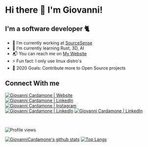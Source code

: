 # Hi there 👋 I'm Giovanni!

## I'm a software developer 🐈

- :telescope: I’m currently working at [SourceSense](https://www.sourcesense.com/)
- :seedling: I’m currently learning Rust, 3D, AI
- :mailbox_with_mail: You can reach me on [My Website](https://giovannicardamone.github.io)
- :zap: Fun fact: I only use linux distro's
- :goal_net: 2020 Goals: Contribute more to Open Source projects

## Connect With me

[<img alt="Giovanni Cardamone | Website" src="https://img.shields.io/badge/home-%FF1D1E1F.svg?&style=for-the-badge&logo=w3c&logoColor=white" />][website]	
[<img alt="Giovanni Cardamone | LinkedIn" src="https://img.shields.io/badge/facebook-%231877F2.svg?&style=for-the-badge&logo=facebook&logoColor=white" />][facebook]	
[<img alt="Giovanni Cardamone | Instagram" src="https://img.shields.io/badge/instagram-%23E4405F.svg?&style=for-the-badge&logo=instagram&logoColor=white" />][instagram]	
[<img alt="Giovanni Cardamone | LinkedIn" src="https://img.shields.io/badge/linkedin-%230077B5.svg?&style=for-the-badge&logo=linkedin&logoColor=white" />][linkedin]
[<img alt="Giovanni Cardamone | LinkedIn" src="https://img.shields.io/badge/twitter-%231DA1F2.svg?&style=for-the-badge&logo=twitter&logoColor=white" />][twitter]

&nbsp;

![Profile views](https://gpvc.arturio.dev/giovannicardamone)

[![GiovanniCardamone's github stats](https://github-readme-stats.vercel.app/api?username=giovannicardamone)](https://github.com/giovannicardamone/github-readme-stats) [![Top Langs](https://github-readme-stats.vercel.app/api/top-langs/?username=giovannicardamone&layout=compact)](https://github.com/giovannicardamone/github-readme-stats)



[website]: https://giovannicardamone.github.io
[facebook]: https://www.facebook.com/G.Cardamone2
[instagram]: http://instagram.com/giovannicardamone
[linkedin]: https://www.linkedin.com/in/giovanni-cardamone-41306973/
[twitter]: https://twitter.com/GiovanniCardam2
